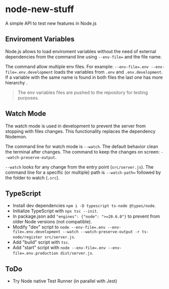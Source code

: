 # node-new-stuff

A simple API to test new features in Node.js

## Enviroment Variables

Node.js allows to load enviroment variables without the need of external dependencies from the command line using `--env-file=` and the file name.

The command allow multiple env files.
For example: `--env-file=.env --env-file=.env.development` loads the variables from `.env` and `.env.development`.
If a variable with the same name is found in both files the last one has more hierarchy .

> The env variables files are pushed to the repository for testing purposes.

## Watch Mode

The watch mode is used in development to prevent the server from stopping with files changes.
This functionality replaces the dependency Nodemon.

The command line for watch mode is `--watch`.
The default behavior clean the terminal after changes.
The command to keep the changes on screen: `--watch-preserve-output`.

`--watch` looks for any change from the entry point (`src/server.js`).
The command line for a specific (or multiple) path is `--watch-path=` followed by the folder to watch (`.src`).

## TypeScript

- Install dev dependencies `npm i -D typescript ts-node @types/node`.
- Initialize TypeScript with `npx tsc --init`.
- In package.json add `"engines": {"node": ">=20.6.0"}` to prevent from older Node versions (not compatible).
- Modify "dev" script to `node --env-file=.env --env-file=.env.development --watch --watch-preserve-output -r ts-node/register src/server.js`.
- Add "build" script with `tsc`.
- Add "start" script with `node --env-file=.env --env-file=.env.production dist/server.js`.

## ToDo

- Try Node native Test Runner (in parallel with Jest)
